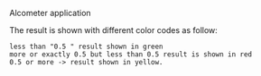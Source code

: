 Alcometer application 

The result is shown with different color codes as follow:

    less than "0.5 " result shown in green
    more or exactly 0.5 but less than 0.5 result is shown in red
    0.5 or more -> result shown in yellow.
